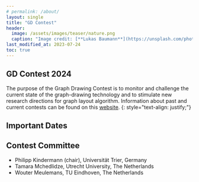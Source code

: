 ```yaml
---
# permalink: /about/
layout: single
title: "GD Contest"
header:
  image: /assets/images/teaser/nature.png
  caption: "Image credit: [**Lukas Baumann**](https://unsplash.com/photos/3HfojmWqSBc)"
last_modified_at: 2023-07-24
toc: true
---
```


## GD Contest 2024

The purpose of the Graph Drawing Contest is to monitor and challenge the current state of the graph-drawing technology and to stimulate new research directions for graph layout algorithm. Information about past and current contests can be found on this [website](http://mozart.diei.unipg.it/gdcontest/).
{: style="text-align: justify;"}

## Important Dates
<!-- 

| Events                      | Dates                                 |
|-----------------------------|---------------------------------------|
| Contest deadline	 	        | Tuesday, 6 September 2022             | -->

## Contest Committee

* Philipp Kindermann (chair), Universität Trier, Germany
* Tamara Mchedlidze, Utrecht University, The Netherlands
* Wouter Meulemans, TU Eindhoven, The Netherlands
